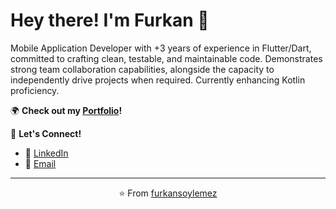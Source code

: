 # Hey there! I'm Furkan 🚀

Mobile Application Developer with +3 years of experience in Flutter/Dart, committed to crafting clean, testable, and maintainable code. Demonstrates strong team collaboration capabilities, alongside the capacity to independently drive projects when required. Currently enhancing Kotlin proficiency.

🌍 **Check out my [Portfolio](https://furkansoylemez.github.io/)!**

💬 **Let's Connect!**
- 🌟 [LinkedIn](https://www.linkedin.com/in/furkan-soylemez/)
- 📧 [Email](mailto:furkansoylemez@outlook.com)

---

<p align="center">
  ⭐️ From <a target="_blank" href="https://github.com/furkansoylemez">furkansoylemez</a>
</p>

